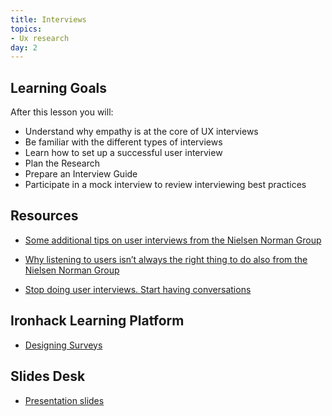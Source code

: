 ```yaml
---
title: Interviews
topics:
- Ux research
day: 2
---
```


Learning Goals
--------------

After this lesson you will:

- Understand why empathy is at the core of UX interviews
- Be familiar with the different types of interviews
- Learn how to set up a successful user interview
- Plan the Research
- Prepare an Interview Guide
- Participate in a mock interview to review interviewing best practices

Resources
---------
- [Some additional tips on user interviews from the Nielsen Norman Group](https://www.nngroup.com/articles/interviewing-users/)

- [Why listening to users isn’t always the right thing to do also from the Nielsen Norman Group](https://www.nngroup.com/articles/first-rule-of-usability-dont-listen-to-users/)

- [Stop doing user interviews. Start having conversations](https://uxdesign.cc/stop-doing-user-interviews-start-having-conversations-187dc3328bf)


Ironhack Learning Platform
--------------------------

- [Designing Surveys](http://learn.ironhack.com/#/learning_unit/7015)


Slides Desk
-----------
- [Presentation slides](https://docs.google.com/presentation/d/1ZDuiZmj4J35ObMpeNA9ldHupwrt-sqSUJxrRtRBqHBI/edit)
